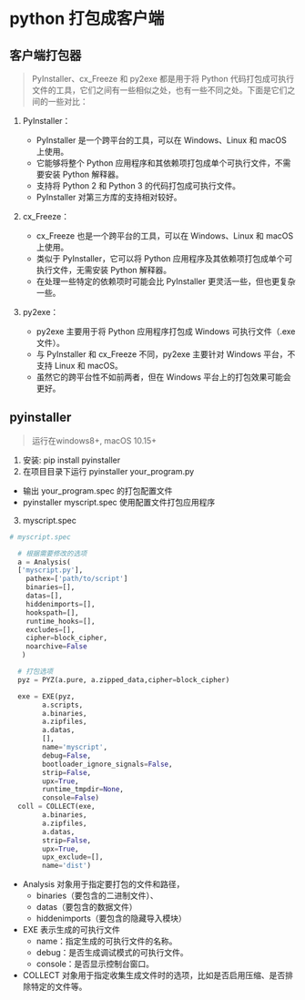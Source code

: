 # python 打包成客户端

## 客户端打包器
> PyInstaller、cx_Freeze 和 py2exe 都是用于将 Python 代码打包成可执行文件的工具，它们之间有一些相似之处，也有一些不同之处。下面是它们之间的一些对比：

1. PyInstaller：
   - PyInstaller 是一个跨平台的工具，可以在 Windows、Linux 和 macOS 上使用。
   - 它能够将整个 Python 应用程序和其依赖项打包成单个可执行文件，不需要安装 Python 解释器。
   - 支持将 Python 2 和 Python 3 的代码打包成可执行文件。
   - PyInstaller 对第三方库的支持相对较好。

2. cx_Freeze：
   - cx_Freeze 也是一个跨平台的工具，可以在 Windows、Linux 和 macOS 上使用。
   - 类似于 PyInstaller，它可以将 Python 应用程序及其依赖项打包成单个可执行文件，无需安装 Python 解释器。
   - 在处理一些特定的依赖项时可能会比 PyInstaller 更灵活一些，但也更复杂一些。

3. py2exe：
   - py2exe 主要用于将 Python 应用程序打包成 Windows 可执行文件（.exe 文件）。
   - 与 PyInstaller 和 cx_Freeze 不同，py2exe 主要针对 Windows 平台，不支持 Linux 和 macOS。
   - 虽然它的跨平台性不如前两者，但在 Windows 平台上的打包效果可能会更好。
   
## pyinstaller
> 运行在windows8+, macOS 10.15+
1. 安装: pip install pyinstaller
2. 在项目目录下运行 pyinstaller your_program.py
  - 输出 your_program.spec 的打包配置文件
  - pyinstaller myscript.spec 使用配置文件打包应用程序
3. myscript.spec
  ```py
  # myscript.spec

    # 根据需要修改的选项
    a = Analysis(
    ['myscript.py'],
      pathex=['path/to/script']
      binaries=[],
      datas=[],
      hiddenimports=[],
      hookspath=[],
      runtime_hooks=[],
      excludes=[],
      cipher=block_cipher,
      noarchive=False
     )

    # 打包选项
    pyz = PYZ(a.pure, a.zipped_data,cipher=block_cipher)

    exe = EXE(pyz,
          a.scripts,
          a.binaries,
          a.zipfiles,
          a.datas,
          [],
          name='myscript',
          debug=False,
          bootloader_ignore_signals=False,
          strip=False,
          upx=True,
          runtime_tmpdir=None,
          console=False)
    coll = COLLECT(exe,
          a.binaries,
          a.zipfiles,
          a.datas,
          strip=False,
          upx=True,
          upx_exclude=[],
          name='dist')
  ```
  + Analysis 对象用于指定要打包的文件和路径，
    - binaries（要包含的二进制文件）、
    - datas（要包含的数据文件）
    - hiddenimports（要包含的隐藏导入模块）
  + EXE 表示生成的可执行文件
    - name：指定生成的可执行文件的名称。
    - debug：是否生成调试模式的可执行文件。
    - console：是否显示控制台窗口。
  + COLLECT 对象用于指定收集生成文件时的选项，比如是否启用压缩、是否排除特定的文件等。